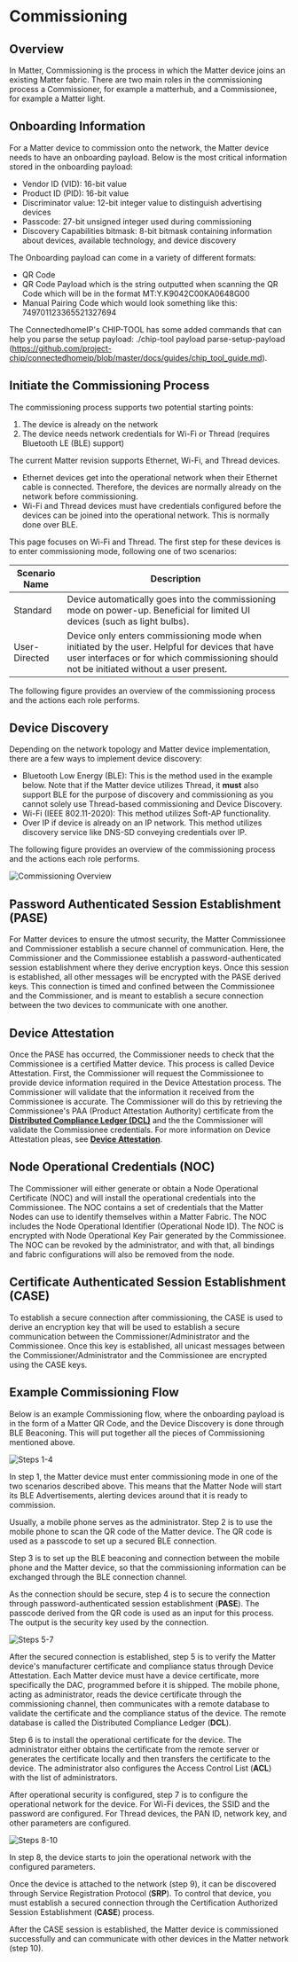 # Commissioning

## Overview

In Matter, Commissioning is the process in which the Matter device joins an existing Matter fabric. There are two main roles in the commissioning process a Commissioner, for example a matterhub, and a Commissionee, for example a Matter light.

## Onboarding Information

For a Matter device to commission onto the network, the Matter device needs to have an onboarding payload. Below is the most critical information stored in the onboarding payload:

- Vendor ID (VID): 16-bit value
- Product ID (PID): 16-bit value
- Discriminator value: 12-bit integer value to distinguish advertising devices
- Passcode: 27-bit unsigned integer used during commissioning
- Discovery Capabilities bitmask: 8-bit bitmask containing information about devices, available technology, and device discovery

The Onboarding payload can come in a variety of different formats:

- QR Code
- QR Code Payload which is the string outputted when scanning the QR Code which will be in the format MT:Y.K9042C00KA0648G00
- Manual Pairing Code which would look something like this: 749701123365521327694

The ConnectedhomeIP's CHIP-TOOL has some added commands that can help you parse the setup payload: ./chip-tool payload parse-setup-payload (https://github.com/project-chip/connectedhomeip/blob/master/docs/guides/chip_tool_guide.md).

## Initiate the Commissioning Process

The commissioning process supports two potential starting points:

1. The device is already on the network
2. The device needs network credentials for Wi-Fi or Thread (requires Bluetooth LE (BLE) support)

The current Matter revision supports Ethernet, Wi-Fi, and Thread devices.

- Ethernet devices get into the operational network when their Ethernet cable is connected. Therefore, the devices are normally already on the network before commissioning.
- Wi-Fi and Thread devices must have credentials configured before the devices can be joined into the operational network. This is normally done over BLE.

This page focuses on Wi-Fi and Thread. The first step for these devices is to enter commissioning mode, following one of two scenarios:  

| Scenario Name | Description |
| ------------------------- | ----------- |
| Standard | Device automatically goes into the commissioning mode on power-up. Beneficial for limited UI devices (such as light bulbs). |
| User-Directed | Device only enters commissioning mode when initiated by the user. Helpful for devices that have user interfaces or for which commissioning should not be initiated without a user present. |

The following figure provides an overview of the commissioning process and the actions each role performs.

## Device Discovery

Depending on the network topology and Matter device implementation, there are a few ways to implement device discovery:

- Bluetooth Low Energy (BLE): This is the method used in the example below. Note that if the Matter device utilizes Thread, it **must** also support BLE for the purpose of discovery and commissioning as you cannot solely use Thread-based commissioning and Device Discovery.
- Wi-Fi (IEEE 802.11-2020): This method utilizes Soft-AP functionality.
- Over IP if device is already on an IP network. This method utilizes discovery service like DNS-SD conveying credentials over IP.

The following figure provides an overview of the commissioning process and the actions each role performs.

![Commissioning Overview](./images/commissioning-overview.png)

## Password Authenticated Session Establishment (PASE)

For Matter devices to ensure the utmost security, the Matter Commissionee and Commissioner establish a secure channel of communication. Here, the Commissioner and the Commissionee establish a password-authenticated session establishment where they derive encryption keys. Once this session is established, all other messages will be encrypted with the PASE derived keys. This connection is timed and confined between the Commissionee and the Commissioner, and is meant to establish a secure connection between the two devices to communicate with one another.

## Device Attestation

Once the PASE has occurred, the Commissioner needs to check that the Commissionee is a certified Matter device. This process is called Device Attestation. First, the Commissioner will request the Commissionee to provide device information required in the Device Attestation process. The Commissioner will validate that the information it received from the Commissionee is accurate. The Commissioner will do this by retrieving the Commissionee's PAA (Product Attestation Authority) certificate from the [**Distributed Compliance Ledger (DCL)**](/matter/<docspace-docleaf-version>/matter-dcl) and the the Commissioner will validate the Commissionee credentials. For more information on Device Attestation pleas, see [**Device Attestation**](/matter/<docspace-docleaf-version>/matter-device-attestation).

## Node Operational Credentials (NOC)

The Commissioner will either generate or obtain a Node Operational Certificate (NOC) and will install the operational credentials into the Commissionee. The NOC contains a set of credentials that the Matter Nodes can use to identify themselves within a Matter Fabric. The NOC includes the Node Operational Identifier (Operational Node ID). The NOC is encrypted with Node Operational Key Pair generated by the Commissionee. The NOC can be revoked by the administrator, and with that, all bindings and fabric configurations will also be removed from the node.

## Certificate Authenticated Session Establishment (CASE)

To establish a secure connection after commissioning, the CASE is used to derive an encryption key that will be used to establish a secure communication between the Commissioner/Administrator and the Commissionee. Once this key is established, all unicast messages between the Commissioner/Administrator and the Commissionee are encrypted using the CASE keys.

## Example Commissioning Flow

Below is an example Commissioning flow, where the onboarding payload is in the form of a Matter QR Code, and the Device Discovery is done through BLE Beaconing. This will put together all the pieces of Commissioning mentioned above.

![Steps 1-4](./images/commissioning-steps1-4.png)

In step 1, the Matter device must enter commissioning mode in one of the two scenarios described above. This means that the Matter Node will start its BLE Advertisements, alerting devices around that it is ready to commission.

Usually, a mobile phone serves as the administrator. Step 2 is to use the mobile phone to scan the QR code of the Matter device. The QR code is used as a passcode to set up a secured BLE connection.

Step 3 is to set up the BLE beaconing and connection between the mobile phone and the Matter device, so that the commissioning information can be exchanged through the BLE connection channel.

As the connection should be secure, step 4 is to secure the connection through password-authenticated session establishment (**PASE**). The passcode derived from the QR code is used as an input for this process. The output is the security key used by the connection.

![Steps 5-7](./images/commissioning-steps5-7.png)

After the secured connection is established, step 5 is to verify the Matter device's manufacturer certificate and compliance status through Device Attestation. Each Matter device must have a device certificate, more specifically the DAC, programmed before it is shipped. The mobile phone, acting as administrator, reads the device certificate through the commissioning channel, then communicates with a remote database to validate the certificate and the compliance status of the device. The remote database is called the Distributed Compliance Ledger (**DCL**).

Step 6 is to install the operational certificate for the device. The administrator either obtains the certificate from the remote server or generates the certificate locally and then transfers the certificate to the device. The administrator also configures the Access Control List (**ACL**) with the list of administrators.

After operational security is configured, step 7 is to configure the operational network for the device. For Wi-Fi devices, the SSID and the password are configured. For Thread devices, the PAN ID, network key, and other parameters are configured.

![Steps 8-10](./images/commissioning-steps8-10.png)

In step 8, the device starts to join the operational network with the configured parameters.

Once the device is attached to the network (step 9), it can be discovered through Service Registration Protocol (**SRP**). To control that device, you must establish a secured connection through the Certification Authorized Session Establishment (**CASE**) process.

After the CASE session is established, the Matter device is commissioned successfully and can communicate with other devices in the Matter network (step 10).
